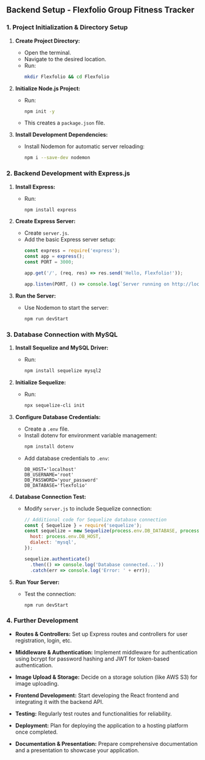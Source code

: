 ## Backend Setup - Flexfolio Group Fitness Tracker

### **1. Project Initialization & Directory Setup**

1. **Create Project Directory:**
   - Open the terminal.
   - Navigate to the desired location.
   - Run:
     ```bash
     mkdir Flexfolio && cd Flexfolio
     ```

2. **Initialize Node.js Project:**
   - Run:
     ```bash
     npm init -y
     ```
   - This creates a `package.json` file.

3. **Install Development Dependencies:**
   - Install Nodemon for automatic server reloading:
     ```bash
     npm i --save-dev nodemon
     ```

### **2. Backend Development with Express.js**

1. **Install Express:**
   - Run:
     ```bash
     npm install express
     ```

2. **Create Express Server:**
   - Create `server.js`.
   - Add the basic Express server setup:
     ```javascript
     const express = require('express');
     const app = express();
     const PORT = 3000;

     app.get('/', (req, res) => res.send('Hello, Flexfolio!'));

     app.listen(PORT, () => console.log(`Server running on http://localhost:${PORT}`));
     ```

3. **Run the Server:**
   - Use Nodemon to start the server:
     ```bash
     npm run devStart
     ```

### **3. Database Connection with MySQL**

1. **Install Sequelize and MySQL Driver:**
   - Run:
     ```bash
     npm install sequelize mysql2
     ```

2. **Initialize Sequelize:**
   - Run:
     ```bash
     npx sequelize-cli init
     ```

3. **Configure Database Credentials:**
   - Create a `.env` file.
   - Install dotenv for environment variable management:
     ```bash
     npm install dotenv
     ```
   - Add database credentials to `.env`:
     ```plaintext
     DB_HOST='localhost'
     DB_USERNAME='root'
     DB_PASSWORD='your_password'
     DB_DATABASE='flexfolio'
     ```

4. **Database Connection Test:**
   - Modify `server.js` to include Sequelize connection:
     ```javascript
     // Additional code for Sequelize database connection
     const { Sequelize } = require('sequelize');
     const sequelize = new Sequelize(process.env.DB_DATABASE, process.env.DB_USERNAME, process.env.DB_PASSWORD, {
       host: process.env.DB_HOST,
       dialect: 'mysql',
     });

     sequelize.authenticate()
       .then(() => console.log('Database connected...'))
       .catch(err => console.log('Error: ' + err));
     ```

5. **Run Your Server:**
   - Test the connection:
     ```bash
     npm run devStart
     ```

### **4. Further Development**

- **Routes & Controllers:** Set up Express routes and controllers for user registration, login, etc.

- **Middleware & Authentication:** Implement middleware for authentication using bcrypt for password hashing and JWT for token-based authentication.

- **Image Upload & Storage:** Decide on a storage solution (like AWS S3) for image uploading.

- **Frontend Development:** Start developing the React frontend and integrating it with the backend API.

- **Testing:** Regularly test routes and functionalities for reliability.

- **Deployment:** Plan for deploying the application to a hosting platform once completed.

- **Documentation & Presentation:** Prepare comprehensive documentation and a presentation to showcase your application.

